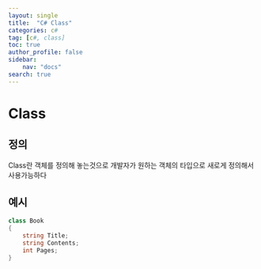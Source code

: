 ```yaml
---
layout: single
title:  "C# Class"
categories: c#
tag: [c#, class]
toc: true
author_profile: false
sidebar:
    nav: "docs"
search: true
---
```


# Class

## 정의
Class란 객체를 정의해 놓는것으로 개발자가 원하는 객체의 타입으로 새로게  정의해서 사용가능하다

## 예시
```c#
class Book
{
    string Title;
    string Contents;    
    int Pages;
}
```